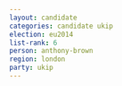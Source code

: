 ```yaml
---
layout: candidate
categories: candidate ukip
election: eu2014
list-rank: 6
person: anthony-brown
region: london
party: ukip
---
```

